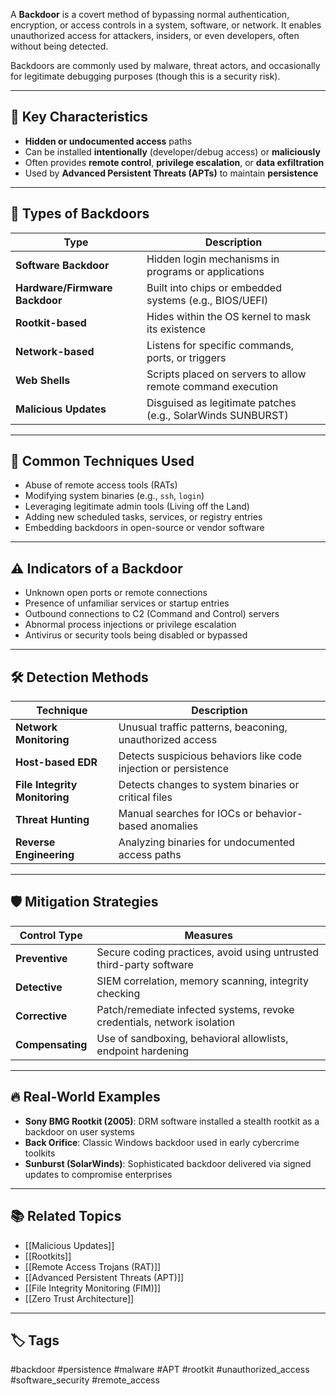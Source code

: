 A **Backdoor** is a covert method of bypassing normal authentication, encryption, or access controls in a system, software, or network. It enables unauthorized access for attackers, insiders, or even developers, often without being detected.

Backdoors are commonly used by malware, threat actors, and occasionally for legitimate debugging purposes (though this is a security risk).

---

## 🧠 Key Characteristics

- **Hidden or undocumented access** paths
- Can be installed **intentionally** (developer/debug access) or **maliciously**
- Often provides **remote control**, **privilege escalation**, or **data exfiltration**
- Used by **Advanced Persistent Threats (APTs)** to maintain **persistence**

---

## 🧪 Types of Backdoors

| Type                    | Description                                                        |
|--------------------------|--------------------------------------------------------------------|
| **Software Backdoor**    | Hidden login mechanisms in programs or applications               |
| **Hardware/Firmware Backdoor** | Built into chips or embedded systems (e.g., BIOS/UEFI)             |
| **Rootkit-based**        | Hides within the OS kernel to mask its existence                  |
| **Network-based**        | Listens for specific commands, ports, or triggers                  |
| **Web Shells**           | Scripts placed on servers to allow remote command execution        |
| **Malicious Updates**    | Disguised as legitimate patches (e.g., SolarWinds SUNBURST)        |

---

## 🧬 Common Techniques Used

- Abuse of remote access tools (RATs)
- Modifying system binaries (e.g., `ssh`, `login`)
- Leveraging legitimate admin tools (Living off the Land)
- Adding new scheduled tasks, services, or registry entries
- Embedding backdoors in open-source or vendor software

---

## ⚠️ Indicators of a Backdoor

- Unknown open ports or remote connections
- Presence of unfamiliar services or startup entries
- Outbound connections to C2 (Command and Control) servers
- Abnormal process injections or privilege escalation
- Antivirus or security tools being disabled or bypassed

---

## 🛠️ Detection Methods

| Technique              | Description                                                  |
|------------------------|--------------------------------------------------------------|
| **Network Monitoring** | Unusual traffic patterns, beaconing, unauthorized access     |
| **Host-based EDR**     | Detects suspicious behaviors like code injection or persistence |
| **File Integrity Monitoring** | Detects changes to system binaries or critical files      |
| **Threat Hunting**     | Manual searches for IOCs or behavior-based anomalies          |
| **Reverse Engineering**| Analyzing binaries for undocumented access paths             |

---

## 🛡️ Mitigation Strategies

| Control Type       | Measures                                                              |
|--------------------|-----------------------------------------------------------------------|
| **Preventive**     | Secure coding practices, avoid using untrusted third-party software   |
| **Detective**      | SIEM correlation, memory scanning, integrity checking                 |
| **Corrective**     | Patch/remediate infected systems, revoke credentials, network isolation|
| **Compensating**   | Use of sandboxing, behavioral allowlists, endpoint hardening          |

---

## 🔥 Real-World Examples

- **Sony BMG Rootkit (2005)**: DRM software installed a stealth rootkit as a backdoor on user systems
- **Back Orifice**: Classic Windows backdoor used in early cybercrime toolkits
- **Sunburst (SolarWinds)**: Sophisticated backdoor delivered via signed updates to compromise enterprises

---

## 📚 Related Topics

- [[Malicious Updates]]
- [[Rootkits]]
- [[Remote Access Trojans (RAT)]]
- [[Advanced Persistent Threats (APT)]]
- [[File Integrity Monitoring (FIM)]]
- [[Zero Trust Architecture]]

---

## 🏷 Tags

#backdoor #persistence #malware #APT #rootkit #unauthorized_access #software_security #remote_access
